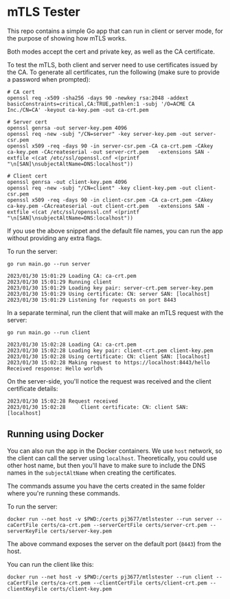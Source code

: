 # mTLS Tester

This repo contains a simple Go app that can run in client or server mode, for the purpose of showing how mTLS works.

Both modes accept the cert and private key, as well as the CA certificate.

To test the mTLS, both client and server need to use certificates issued by the CA. To generate all certificates, run the following (make sure to provide a password when prompted):

```shell
# CA cert
openssl req -x509 -sha256 -days 90 -newkey rsa:2048 -addext basicConstraints=critical,CA:TRUE,pathlen:1 -subj '/O=ACME CA Inc./CN=CA' -keyout ca-key.pem -out ca-crt.pem

# Server cert
openssl genrsa -out server-key.pem 4096
openssl req -new -subj "/CN=server" -key server-key.pem -out server-csr.pem
openssl x509 -req -days 90 -in server-csr.pem -CA ca-crt.pem -CAkey ca-key.pem -CAcreateserial -out server-crt.pem   -extensions SAN -extfile <(cat /etc/ssl/openssl.cnf <(printf "\n[SAN]\nsubjectAltName=DNS:localhost"))

# Client cert
openssl genrsa -out client-key.pem 4096
openssl req -new -subj "/CN=client" -key client-key.pem -out client-csr.pem
openssl x509 -req -days 90 -in client-csr.pem -CA ca-crt.pem -CAkey ca-key.pem -CAcreateserial -out client-crt.pem   -extensions SAN -extfile <(cat /etc/ssl/openssl.cnf <(printf "\n[SAN]\nsubjectAltName=DNS:localhost"))
```

If you use the above snippet and the default file names, you can run the app without providing any extra flags.

To run the server:

```shell
go run main.go --run server
```

```console
2023/01/30 15:01:29 Loading CA: ca-crt.pem
2023/01/30 15:01:29 Running client
2023/01/30 15:01:29 Loading key pair: server-crt.pem server-key.pem
2023/01/30 15:01:29 Using certificate: CN: server SAN: [localhost]
2023/01/30 15:01:29 Listening for requests on port 8443
```

In a separate terminal, run the client that will make an mTLS request with the server:

```shell
go run main.go --run client
```

```console
2023/01/30 15:02:28 Loading CA: ca-crt.pem
2023/01/30 15:02:28 Loading key pair: client-crt.pem client-key.pem
2023/01/30 15:02:28 Using certificate: CN: client SAN: [localhost]
2023/01/30 15:02:28 Making request to https://localhost:8443/hello
Received response: Hello world%
```

On the server-side, you'll notice the request was received and the client certificate details:

```console 
2023/01/30 15:02:28 Request received
2023/01/30 15:02:28     Client certificate: CN: client SAN: [localhost]
```

## Running using Docker

You can also run the app in the Docker containers. We use `host` network, so the client can call the server using `localhost`. Theoretically, you could use other host name, but then you'll have to make sure to include the DNS names in the `subjectAltName` when creating the certificates.


The commands assume you have the certs created in the same folder where you're running these commands.

To run the server:

```shell
docker run --net host -v $PWD:/certs pj3677/mtlstester --run server --caCertFile certs/ca-crt.pem --serverCertFile certs/server-crt.pem --serverKeyFile certs/server-key.pem
```

The above command exposes the server on the default port (`8443`) from the host.

You can run the client like this:

```shell
docker run --net host -v $PWD:/certs pj3677/mtlstester --run client --caCertFile certs/ca-crt.pem --clientCertFile certs/client-crt.pem --clientKeyFile certs/client-key.pem
```
